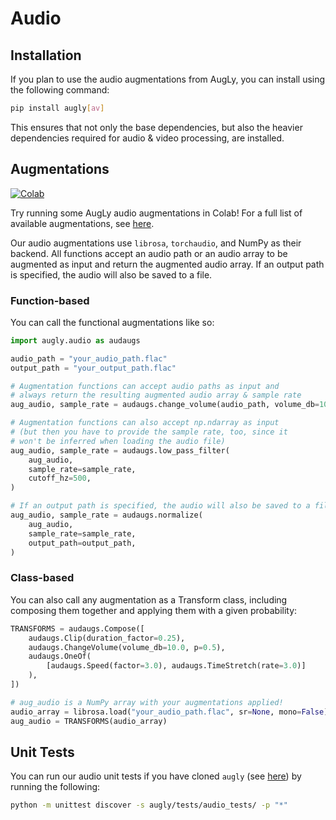 # Audio

## Installation

If you plan to use the audio augmentations from AugLy, you can install using the following command:
```bash
pip install augly[av]
```

This ensures that not only the base dependencies, but also the heavier dependencies required for audio & video processing, are installed.

## Augmentations

[![Colab](https://colab.research.google.com/assets/colab-badge.svg)](https://colab.research.google.com/github/facebookresearch/AugLy/blob/main/examples/AugLy_audio.ipynb)

Try running some AugLy audio augmentations in Colab! For a full list of available augmentations, see [here](__init__.py).

Our audio augmentations use `librosa`, `torchaudio`, and NumPy as their backend. All functions accept an audio path or an audio array to be augmented as input and return the augmented audio array. If an output path is specified, the audio will also be saved to a file.

### Function-based

You can call the functional augmentations like so:
```python
import augly.audio as audaugs

audio_path = "your_audio_path.flac"
output_path = "your_output_path.flac"

# Augmentation functions can accept audio paths as input and
# always return the resulting augmented audio array & sample rate
aug_audio, sample_rate = audaugs.change_volume(audio_path, volume_db=10.0)

# Augmentation functions can also accept np.ndarray as input
# (but then you have to provide the sample rate, too, since it
# won't be inferred when loading the audio file)
aug_audio, sample_rate = audaugs.low_pass_filter(
    aug_audio,
    sample_rate=sample_rate,
    cutoff_hz=500,
)

# If an output path is specified, the audio will also be saved to a file
aug_audio, sample_rate = audaugs.normalize(
    aug_audio,
    sample_rate=sample_rate,
    output_path=output_path,
)
```

### Class-based

You can also call any augmentation as a Transform class, including composing them together and applying them with a given probability:
```python
TRANSFORMS = audaugs.Compose([
    audaugs.Clip(duration_factor=0.25),
    audaugs.ChangeVolume(volume_db=10.0, p=0.5),
    audaugs.OneOf(
        [audaugs.Speed(factor=3.0), audaugs.TimeStretch(rate=3.0)]
    ),
])

# aug_audio is a NumPy array with your augmentations applied!
audio_array = librosa.load("your_audio_path.flac", sr=None, mono=False)
aug_audio = TRANSFORMS(audio_array)
```

## Unit Tests

You can run our audio unit tests if you have cloned `augly` (see [here](../../README.md)) by running the following:
```bash
python -m unittest discover -s augly/tests/audio_tests/ -p "*"
```
